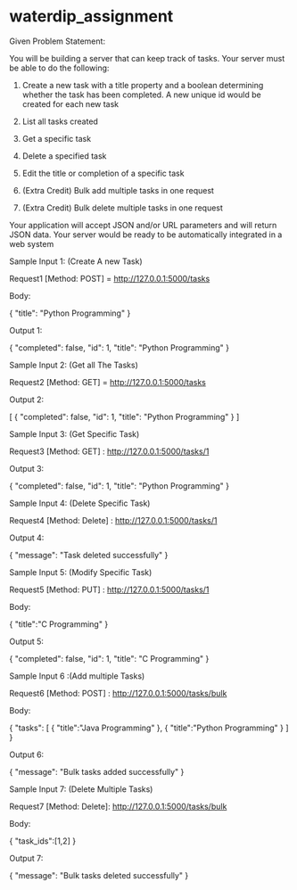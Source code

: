 # waterdip_assignment

Given Problem Statement:

You will be building a server that can keep track of tasks. Your server must be able to do the following:

1. Create a new task with a title property and a boolean determining whether the task has been completed. A new unique id would be created for each new task

2. List all tasks created

3. Get a specific task

4. Delete a specified task

5. Edit the title or completion of a specific task

6. (Extra Credit) Bulk add multiple tasks in one request

7. (Extra Credit) Bulk delete multiple tasks in one request

Your application will accept JSON and/or URL parameters and will return JSON data. Your server would be ready to be automatically integrated in a web system

Sample Input 1: (Create A new Task)

Request1 [Method: POST] = http://127.0.0.1:5000/tasks

Body:

{
  "title": "Python Programming"
}

Output 1:

{
    "completed": false,
    "id": 1,
    "title": "Python Programming"
}

Sample Input 2: (Get all The Tasks)

Request2 [Method: GET] = http://127.0.0.1:5000/tasks

Output 2:

[
    {
        "completed": false,
        "id": 1,
        "title": "Python Programming"
    }
]

Sample Input 3: (Get Specific Task)

Request3 [Method: GET] : http://127.0.0.1:5000/tasks/1

Output 3:

{
    "completed": false,
    "id": 1,
    "title": "Python Programming"
}

Sample Input 4: (Delete Specific Task)

Request4 [Method: Delete] : http://127.0.0.1:5000/tasks/1

Output 4:

{
    "message": "Task deleted successfully"
}

Sample Input 5: (Modify Specific Task)

Request5 [Method: PUT] : http://127.0.0.1:5000/tasks/1

Body:

{
    "title":"C Programming"
}

Output 5:

{
    "completed": false,
    "id": 1,
    "title": "C Programming"
}

Sample Input 6 :(Add multiple Tasks)

Request6 [Method: POST] : http://127.0.0.1:5000/tasks/bulk

Body:

{
    "tasks":
    [
        {
            "title":"Java Programming"
        },
        {
            "title":"Python Programming"
        }
    ]
}

Output 6:

{
    "message": "Bulk tasks added successfully"
}

Sample Input 7: (Delete Multiple Tasks)

Request7 [Method: Delete]: http://127.0.0.1:5000/tasks/bulk

Body:

{
    "task_ids":[1,2]
}

Output 7:

{
    "message": "Bulk tasks deleted successfully"
}


